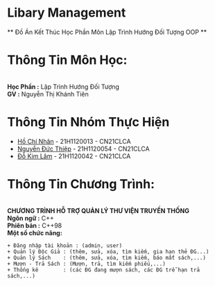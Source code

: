 # Libary Management
** Đồ Án Kết Thúc Học Phần Môn Lập Trình Hướng Đối Tượng OOP **

# Thông Tin Môn Học:
</br>**Học Phần :** Lập Trình Hướng Đối Tượng
</br>**GV       :**   Nguyễn Thị Khánh Tiên

# Thông Tin Nhóm Thực Hiện
* [Hồ Chí Nhân](https://www.facebook.com/SevenCoder03)     - 21H1120013 - CN21CLCA
* [Nguyễn Đức Thiệp](https://www.facebook.com/DucThiep02) - 21H1120054 - CN21CLCA
* [Đỗ Kim Lâm](https://www.facebook.com/profile.php?id=100087436732423) - 21H1120042 - CN21CLCA

# Thông Tin Chương Trình:
</br>**CHƯƠNG TRÌNH HỖ TRỢ QUẢN LÝ THƯ VIỆN TRUYỀN THỐNG**
</br>**Ngôn ngữ  :** C++
</br>**Phiên bản :** C++98
</br>**Một số chức năng:**
```
+ Đăng nhập tài khoản : (admin, user)
+ Quản lý Độc Giả : (thêm, sửa, xóa, tìm kiếm, gia hạn thẻ ĐG...)
+ Quản lý Sách    : (thêm, sửa, xóa, tìm kiếm, báo mất sách,...)
+ Mượn - Trả Sách : (Mượn, trả, tìm kiếm phiếu,...)
+ Thống kê        : (các ĐG đang mượn sách, các ĐG trễ hạn trả sách,...)
```
